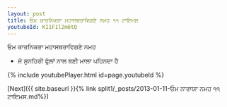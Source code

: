 ```yaml
---
layout: post
title: ਓਮ ਕਾਰਨਿਕਰਾ ਮਹਾਸਥਰਾਵਿਗਣੇ ਨਮਹ ੧੧ ਟਾਇਮਸ
youtubeId: KI1F1l2m6tQ
---
```

 
 
 ਓਮ ਕਾਰਨਿਕਰਾ ਮਹਾਸਥਰਾਵਿਗਣੇ ਨਮਹ  
 
 -  ਜੋ ਸੁਨਹਿਰੀ ਫੁੱਲਾਂ ਨਾਲ ਬਣੀ ਮਾਲਾ ਪਹਿਨਦਾ ਹੈ 
 
  
 
  
 
 
 
 
 
 


{% include youtubePlayer.html id=page.youtubeId %}
 
[Next]({{ site.baseurl }}{% link  split1/_posts/2013-01-11-ਓਮ ਨਾਰਾਯਾ ਨਮਹ ੧੧ ਟਾਇਮਸ.md%})
 

